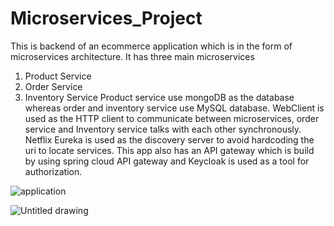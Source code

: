 # Microservices_Project
This is backend of an ecommerce application which is in the form of microservices architecture. 
It has three main microservices 
1) Product Service
2) Order Service 
3) Inventory Service
Product service use mongoDB as the database whereas order and inventory service use MySQL database. WebClient is used as the HTTP client to communicate between microservices, order service and Inventory service talks with each other synchronously. Netflix Eureka is used as the discovery server to avoid hardcoding the uri to locate services. This app also has an API gateway which is build by using spring cloud API gateway and Keycloak is used as a tool for authorization.


![application](https://user-images.githubusercontent.com/67336957/216161473-55ba494b-dc5d-4628-af0d-088cb068dc17.png)


![Untitled drawing](https://user-images.githubusercontent.com/67336957/215351528-4b274ae7-ad8a-4896-9871-a29756dd157c.jpg)
